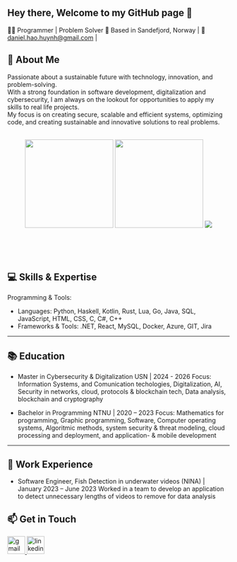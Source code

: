 ## Hey there, Welcome to my GitHub page 👋

👩‍💻 Programmer | Problem Solver
📍 Based in Sandefjord, Norway | 📧 daniel.hao.huynh@gmail.com | 

## 🎯 About Me

Passionate about a sustainable future with technology, innovation, and problem-solving.<br>With a strong foundation in software development, digitalization and cybersecurity, I am always on the lookout for opportunities to apply my skills to real life projects. <br>My focus is on creating secure, scalable and efficient systems, optimizing code, and creating sustainable and innovative solutions to real problems.<br><br>

  



  <div align="center" >
  <picture><img 
             height=200
             draggable="false" 
             src="https://github-readme-stats.vercel.app/api?username=mystodan&hide_rank=true&amp&theme=tokyonight&amp&show_icons=true&amp&hide_border=false&amp&count_private=true"
             >
  </picture>
  <picture><img 
             height=200
             draggable="false" 
             src="https://github-readme-stats.vercel.app/api/top-langs/?username=mystodan&amp;theme=tokyonight&amp;show_icons=true&amp;hide_border=false&amp;layout=compact"
             >
  </picture>
  <picture><img 
             draggable="false" 
             src="https://github-readme-streak-stats.herokuapp.com/?user=mystodan&amp;theme=tokyonight&amp;hide_border=false"
             >
  </picture>
  </div>


<br><br><br>


## 💻 Skills & Expertise

Programming & Tools:
- Languages: Python, Haskell, Kotlin, Rust, Lua, Go, Java, SQL, JavaScript, HTML, CSS, C, C#, C++
- Frameworks & Tools: .NET, React, MySQL, Docker, Azure, GIT, Jira

---

## 📚 Education
- Master in Cybersecurity & Digitalization
USN | 2024 - 2026
  Focus: Information Systems, and Comunication techologies, Digitalization, AI, Security in networks, cloud, protocols & blockchain tech, Data analysis, blockchain and cryptography  
  
  
- Bachelor in Programming
NTNU | 2020 – 2023
  Focus: Mathematics for programming, Graphic programming, Software, Computer operating systems, Algoritmic methods, system security & threat modeling, cloud processing and deployment, and application- & mobile development

---

## 💼 Work Experience

- Software Engineer, Fish Detection in underwater videos (NINA) | January 2023 – June 2023
  Worked in a team to develop an application to detect unnecessary lengths of videos to remove for data analysis

## 📫 Get in Touch
<div align="left">
  <a href="mailto:daniel.hao.huynh@gmail.com" target="_blank">
    <img src="https://img.shields.io/static/v1?message=Mail&logo=gmail&label=-&color=darkred&logoColor=white&labelColor=red&style=for-the-badge" height="40" alt="gmail logo"  />
  </a>
    <a href="https://www.linkedin.com/in/daniel-hao-huynh-745b02179/" target="_blank">
    <img src="https://img.shields.io/static/v1?message=LinkedIn&logo=linkedin&label=-&color=darkblue&logoColor=white&labelColor=blue&style=for-the-badge" height="40" alt="linkedin logo"  />
  </a>
</div>
<!--
**Mystodan/Mystodan** is a ✨ _special_ ✨ repository because its `README.md` (this file) appears on your GitHub profile.

Here are some ideas to get you started:

- 🔭 I’m currently working on ...
- 🌱 I’m currently learning ...
- 👯 I’m looking to collaborate on ...
- 🤔 I’m looking for help with ...
- 💬 Ask me about ...
- 📫 How to reach me: ...
- 😄 Pronouns: ...
- ⚡ Fun fact: ...
-->
